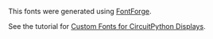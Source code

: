 This fonts were generated using [FontForge](https://fontforge.org/en-US/).

See the tutorial for [Custom Fonts for CircuitPython Displays](https://learn.adafruit.com/custom-fonts-for-pyportal-circuitpython-display).
